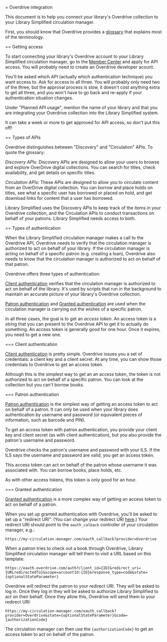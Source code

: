 = Overdrive integration

This document is to help you connect your library's Overdrive
collection to your Library Simplified circulation manager.

First, you should know that Overdrive provides a
[glossary](https://developer.overdrive.com/docs/reference-guide) that
explains most of the terminology.

== Getting access

To start connecting your library's Overdrive account to your Library
Simplified circulation manager, go to the [Member
Center](https://developer.overdrive.com/member-center) and apply for
API access. You will probably need to create an Overdrive developer
acount.

You'll be asked which API (actually which authentication technique)
you want access to. Ask for access to all three. You will probably
only need two of the three, but the approval process is slow, it
doesn't cost anything extra to get all three, and you won't have to go
back and re-apply if your authentication situation changes.

Under "Planned API usage", mention the name of your library and that
you are integrating your Overdrive collection into the Library
Simplified system.

It can take a week or more to get approved for API access, so don't
put this off!

== Types of APIs

Overdrive distinguishes between "Discovery" and "Circulation" APIs. To
quote the glossary:

_Discovery APIs_: Discovery APIs are designed to allow your users to
 browse and explore OverDrive digital collections. You can search for
 titles, check availability, and get details on specific titles.

_Circulation APIs_: These APIs are designed to allow you to circulate
 content from an OverDrive digital collection. You can borrow and
 place holds on titles, see what a specific user has borrowed or
 placed on hold, and get download links for content that a user has
 borrowed.

Library Simplified uses the Discovery APIs to keep track of the items
in your Overdrive collection, and the Circulation APIs to conduct
transactions on behalf of your patrons. Library Simplified needs
access to both.

== Types of authentication

When the Library Simplified circulation manager makes a call to the
Overdrive API, Overdrive needs to verify that the circulation manager
is authorized to act on behalf of your library. If the circulation
manager is acting on behalf of a specific patron (e.g. creating a
loan), Overdrive also needs to know that the circulation manager is
authorized to act on behalf of that patron.

Overdrive offers three types of authentication:

[Client
authentication](https://developer.overdrive.com/apis/client-auth)
verifies that the circulation manager is authorized to act on behalf
of the library. It's used by scripts that run in the background to
maintain an accurate picture of your library's Overdrive collection.

[Patron
authentication](https://developer.dev.overdrive.com/apis/patron-auth)
and [Granted
authentication](https://developer.dev.overdrive.com/granted-auth) are
used when the circulation manager is carrying out the wishes of a
specific patron.

In all three cases, the goal is to get an _access token_. An access
token is a string that you can present to the Overdrive API to get it
to actually do something. An access token is generally good for one
hour. Once it expires, you need to get a new one.

=== Client authentication

[Client
authentication](https://developer.overdrive.com/apis/client-auth) is
pretty simple. Overdrive issues you a set of credentials: a client key
and a client secret. At any time, you can show those credentials to
Overdrive to get an access token.

Although this is the simplest way to get an an access token, the token
is not authorized to act on behalf of a specific patron. You can look
at the collection but you can't borrow books.

=== Patron authentication

[Patron
authentication](https://developer.dev.overdrive.com/apis/patron-auth)
is the simplest way of getting an access token to act on behalf of a
patron. It can only be used when your library does authentication by
username and password (or equivalent pieces of information, such as
barcode and PIN).

To get an access token with patron authentication, you provide your
client key and client secret (as with client authentication), but you
also provide the patron's username and password.

Overdrive checks the patron's username and password with your ILS. If
the ILS says the username and password are valid, you get an access token.

This access token can act on behalf of the patron whose username it
was associated with. You can borrow books, place holds, etc.

As with other access tokens, this token is only good for an hour.

=== Granted authentication

[Granted authentication](https://developer.overdrive.com/granted-auth)
is a more complex way of getting an access token to act on behalf of a
patron.

When you set up granted authentication with Overdrive, you'll be asked
to set up a "redirect URI". (You can change your redirect URI
[here](https://developer.overdrive.com/member-center/edit-auth-fields).)
Your redirect URI should point to the `oauth_calback` controller of
your circulation manager, e.g.:

```
https://my-circulation-manager.com/oauth_callback?provider=Overdrive
```

When a patron tries to check out a book through Overdrive, Library
Simplified circulation manager will tell them to visit a URL based on
this template:

```
https://oauth.overdrive.com/auth?client_id={ID}&redirect_uri={URLredirectedTo}&scope=accountId:{ID}&response_type=code&state={optionalStateParameter}
```

Overdrive will redirect the patron to your redirect URI. They will be
asked to log in. Once they log in they will be asked to authorize
Library Simplified to act on their behalf. Once they allow this,
Overdrive will send them to your redirect URI:

```
https://my-circulation-manager.com/oauth_callback?provider=Overdrive&state={optionalStateParameter}&code={authorizationCode}
```

The circulation manager can then use the `{authorizationCode}` to get
an access token to act on behalf of the patron.
